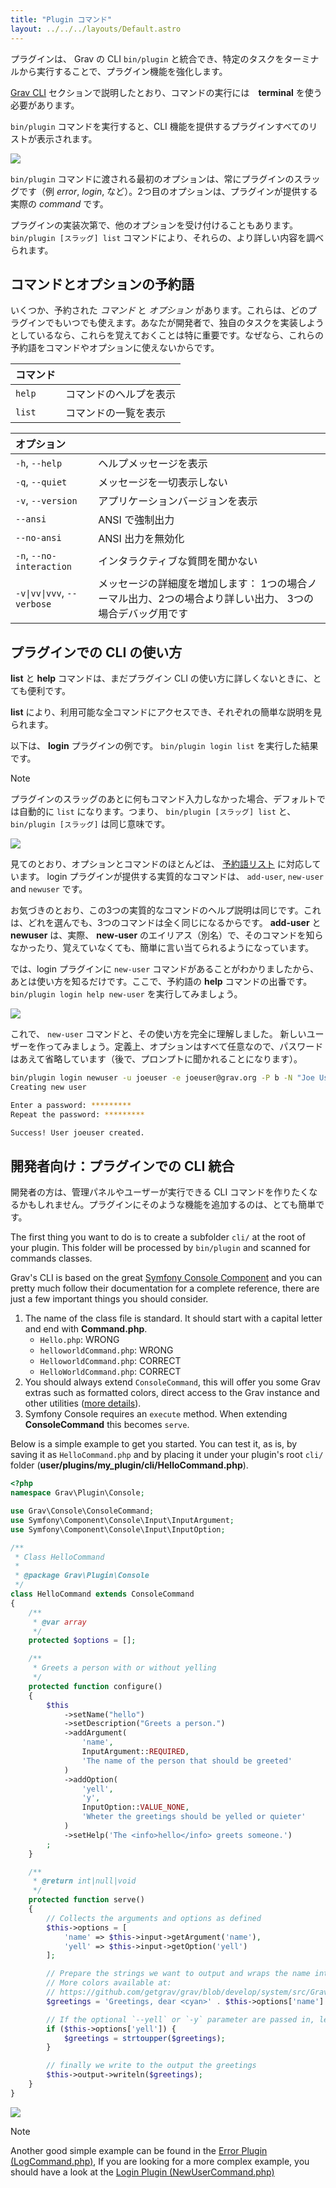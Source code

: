 ```yaml
---
title: "Plugin コマンド"
layout: ../../../layouts/Default.astro
---
```


プラグインは、 Grav の CLI `bin/plugin` と統合でき、特定のタスクをターミナルから実行することで、プラグイン機能を強化します。

[Grav CLI](../02.grav-cli/) セクションで説明したとおり、コマンドの実行には　**terminal** を使う必要があります。

`bin/plugin` コマンドを実行すると、CLI 機能を提供するプラグインすべてのリストが表示されます。

![](bin-plugin.png)

`bin/plugin` コマンドに渡される最初のオプションは、常にプラグインのスラッグです（例  _error_, _login_, など）。2つ目のオプションは、プラグインが提供する実際の _command_ です。

プラグインの実装次第で、他のオプションを受け付けることもあります。`bin/plugin [スラッグ] list` コマンドにより、それらの、より詳しい内容を調べられます。

<h2 id="reserved-commands-and-options">コマンドとオプションの予約語</h2>

いくつか、予約された _コマンド_ と _オプション_ があります。これらは、どのプラグインでもいつでも使えます。あなたが開発者で、独自のタスクを実装しようとしているなら、これらを覚えておくことは特に重要です。なぜなら、これらの予約語をコマンドやオプションに使えないからです。

| **コマンド** |   |
| :----- | :----- |
| `help`       | コマンドのヘルプを表示 |
| `list`       | コマンドの一覧を表示 |

| **オプション** |   |
| :----- | :----- |
| `-h`, `--help`   | ヘルプメッセージを表示 |
| `-q`, `--quiet`  | メッセージを一切表示しない |
| `-v`, `--version` | アプリケーションバージョンを表示 |
| `--ansi`  | ANSI で強制出力 |
| `--no-ansi`  | ANSI 出力を無効化 |
| `-n`, `--no-interaction`   | インタラクティブな質問を聞かない |
| `-v\|vv\|vvv`, `--verbose`   | メッセージの詳細度を増加します： 1つの場合ノーマル出力、2つの場合より詳しい出力、 3つの場合デバッグ用です |

<h2 id="how-to-use-the-cli-for-plugins">プラグインでの CLI の使い方</h2>

**list** と **help** コマンドは、まだプラグイン CLI の使い方に詳しくないときに、とても便利です。

**list** により、利用可能な全コマンドにアクセスでき、それぞれの簡単な説明を見られます。

以下は、 **login** プラグインの例です。 `bin/plugin login list` を実行した結果です。

> [!Note]  
> プラグインのスラッグのあとに何もコマンド入力しなかった場合、デフォルトでは自動的に `list` になります。つまり、 `bin/plugin [スラッグ] list` と、 `bin/plugin [スラッグ]` は同じ意味です。

![](bin-plugin-login.webp)

見てのとおり、オプションとコマンドのほとんどは、 [予約語リスト](#reserved-commands-and-options) に対応しています。 login プラグインが提供する実質的なコマンドは、 `add-user`, `new-user` and `newuser` です。

お気づきのとおり、この3つの実質的なコマンドのヘルプ説明は同じです。これは、どれを選んでも、3つのコマンドは全く同じになるからです。 **add-user** と **newuser** は、実際、 **new-user** のエイリアス（別名）で、そのコマンドを知らなかったり、覚えていなくても、簡単に言い当てられるようになっています。

では、login プラグインに `new-user` コマンドがあることがわかりましたから、あとは使い方を知るだけです。ここで、予約語の **help** コマンドの出番です。 `bin/plugin login help new-user` を実行してみましょう。

![](bin-plugin-newuser.webp)

これで、 `new-user` コマンドと、その使い方を完全に理解しました。
新しいユーザーを作ってみましょう。定義上、オプションはすべて任意なので、パスワードはあえて省略しています（後で、プロンプトに聞かれることになります）。

```bash
bin/plugin login newuser -u joeuser -e joeuser@grav.org -P b -N "Joe User" -t "Site Administrator"
Creating new user

Enter a password: *********
Repeat the password: *********

Success! User joeuser created.
```

<h2 id="developers-integrate-the-cli-in-plugin">開発者向け：プラグインでの CLI 統合</h2>

開発者の方は、管理パネルやユーザーが実行できる CLI コマンドを作りたくなるかもしれません。プラグインにそのような機能を追加するのは、とても簡単です。

The first thing you want to do is to create a subfolder `cli/` at the root of your plugin. This folder will be processed by `bin/plugin` and scanned for commands classes.

Grav's CLI is based on the great [Symfony Console Component](http://symfony.com/doc/current/components/console/introduction.html) and you can pretty much follow their documentation for a complete reference, there are just a few important things you should consider.

1. The name of the class file is standard. It should start with a capital letter and end with **Command.php**.
    * `Hello.php`: WRONG
    * `helloworldCommand.php`: WRONG
    * `HelloworldCommand.php`: CORRECT
    * `HelloWorldCommand.php`: CORRECT
2. You should always extend `ConsoleCommand`, this will offer you some Grav extras such as formatted colors, direct access to the Grav instance and other utilities ([more details](https://github.com/getgrav/grav/blob/develop/system/src/Grav/Console/ConsoleTrait.php)).
3. Symfony Console requires an `execute` method. When extending **ConsoleCommand** this becomes `serve`.

Below is a simple example to get you started. You can test it, as is, by saving it as `HelloCommand.php` and by placing it under your plugin's root `cli/` folder (**user/plugins/my_plugin/cli/HelloCommand.php**).

```php
<?php
namespace Grav\Plugin\Console;

use Grav\Console\ConsoleCommand;
use Symfony\Component\Console\Input\InputArgument;
use Symfony\Component\Console\Input\InputOption;

/**
 * Class HelloCommand
 *
 * @package Grav\Plugin\Console
 */
class HelloCommand extends ConsoleCommand
{
    /**
     * @var array
     */
    protected $options = [];

    /**
     * Greets a person with or without yelling
     */
    protected function configure()
    {
        $this
            ->setName("hello")
            ->setDescription("Greets a person.")
            ->addArgument(
                'name',
                InputArgument::REQUIRED,
                'The name of the person that should be greeted'
            )
            ->addOption(
                'yell',
                'y',
                InputOption::VALUE_NONE,
                'Wheter the greetings should be yelled or quieter'
            )
            ->setHelp('The <info>hello</info> greets someone.')
        ;
    }

    /**
     * @return int|null|void
     */
    protected function serve()
    {
        // Collects the arguments and options as defined
        $this->options = [
            'name' => $this->input->getArgument('name'),
            'yell' => $this->input->getOption('yell')
        ];

        // Prepare the strings we want to output and wraps the name into a cyan color
        // More colors available at:
        // https://github.com/getgrav/grav/blob/develop/system/src/Grav/Console/ConsoleTrait.php
        $greetings = 'Greetings, dear <cyan>' . $this->options['name'] . '</cyan>!';

        // If the optional `--yell` or `-y` parameter are passed in, let's convert everything to uppercase
        if ($this->options['yell']) {
            $greetings = strtoupper($greetings);
        }

        // finally we write to the output the greetings
        $this->output->writeln($greetings);
    }
}
```

![](grav-plugin-hello.webp)

> [!Note]  
> Another good simple example can be found in the [Error Plugin (LogCommand.php)](https://github.com/getgrav/grav-plugin-error/blob/develop/cli/LogCommand.php), If you are looking for a more complex example, you should have a look at the [Login Plugin (NewUserCommand.php)](https://github.com/getgrav/grav-plugin-login/blob/develop/cli/NewUserCommand.php)

